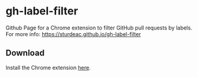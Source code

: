 # gh-label-filter

Github Page for a Chrome extension to filter GitHub pull requests by labels.
For more info: https://sturdeac.github.io/gh-label-filter

## Download

Install the Chrome extension [here](https://chromewebstore.google.com/detail/lfbkgdanhembiphfnggeboichpejmhie?utm_source=item-share-cb).
